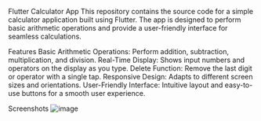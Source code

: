 Flutter Calculator App
This repository contains the source code for a simple calculator application built using Flutter. The app is designed to perform basic arithmetic operations and provide a user-friendly interface for seamless calculations.

Features
Basic Arithmetic Operations: Perform addition, subtraction, multiplication, and division.
Real-Time Display: Shows input numbers and operators on the display as you type.
Delete Function: Remove the last digit or operator with a single tap.
Responsive Design: Adapts to different screen sizes and orientations.
User-Friendly Interface: Intuitive layout and easy-to-use buttons for a smooth user experience.

Screenshots
![image](https://github.com/user-attachments/assets/ec84f4b0-0674-4727-a709-f9ebb4dc640a)

